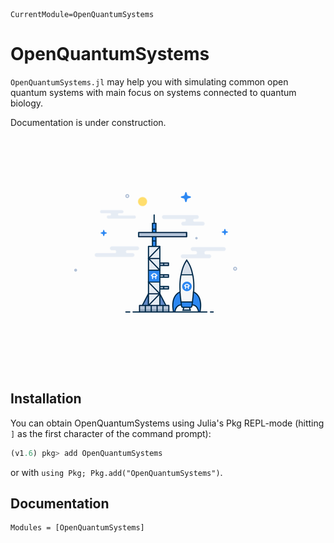 ```@meta
CurrentModule=OpenQuantumSystems
```

# OpenQuantumSystems

`OpenQuantumSystems.jl` may help you with simulating common open quantum systems with main focus on systems connected to quantum biology. 

Documentation is under construction. 

![under construction](assets/under_construction.gif)


## Installation

You can obtain OpenQuantumSystems using Julia's Pkg REPL-mode (hitting `]` as the first character of the command prompt):

```julia
(v1.6) pkg> add OpenQuantumSystems
```

or with `using Pkg; Pkg.add("OpenQuantumSystems")`.

## Documentation

```@autodocs
Modules = [OpenQuantumSystems]
```

